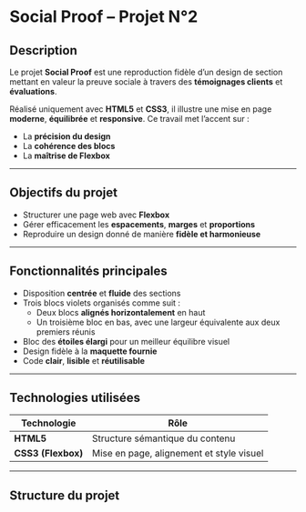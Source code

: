 #  Social Proof – Projet N°2

##  Description

Le projet **Social Proof** est une reproduction fidèle d’un design de section mettant en valeur la preuve sociale à travers des **témoignages clients** et **évaluations**.

Réalisé uniquement avec **HTML5** et **CSS3**, il illustre une mise en page **moderne**, **équilibrée** et **responsive**. Ce travail met l’accent sur :
- La **précision du design**
- La **cohérence des blocs**
- La **maîtrise de Flexbox**

---

##  Objectifs du projet

- Structurer une page web avec **Flexbox**
- Gérer efficacement les **espacements**, **marges** et **proportions**
- Reproduire un design donné de manière **fidèle et harmonieuse**

---

##  Fonctionnalités principales

- Disposition **centrée** et **fluide** des sections
- Trois blocs violets organisés comme suit :
  - Deux blocs **alignés horizontalement** en haut
  - Un troisième bloc en bas, avec une largeur équivalente aux deux premiers réunis
- Bloc des **étoiles élargi** pour un meilleur équilibre visuel
- Design fidèle à la **maquette fournie**
- Code **clair**, **lisible** et **réutilisable**

---

##  Technologies utilisées

| Technologie   | Rôle                                       |
|--------------|---------------------------------------------|
| **HTML5**     | Structure sémantique du contenu             |
| **CSS3 (Flexbox)** | Mise en page, alignement et style visuel  |

---

##  Structure du projet

